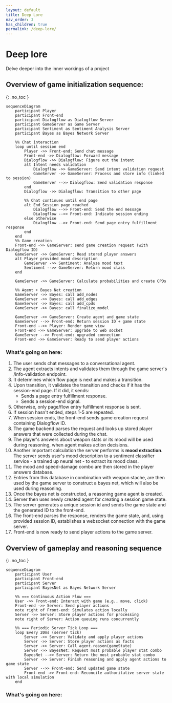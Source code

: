 ```yaml
---
layout: default
title: Deep Lore
nav_order: 3
has_children: true
permalink: /deep-lore/
---
```


# Deep lore

Delve deeper into the inner workings of a project

## Overview of game initialization sequence:
{: .no_toc }

```mermaid
sequenceDiagram
    participant Player
    participant Front-end
    participant Dialogflow as Dialogflow Server
    participant GameServer as Game Server
    participant Sentiment as Sentiment Analysis Server
    participant Bayes as Bayes Network Server

    %% Chat interaction
    loop until session end
        Player ->> Front-end: Send chat message
        Front-end ->> Dialogflow: Forward message
        Dialogflow ->> Dialogflow: Figure out the intent
        alt Intent needs validation
            Dialogflow ->> GameServer: Send intent validation request
            GameServer ->> GameServer: Process and store info (linked to session)
            GameServer -->> Dialogflow: Send validation response
        end
        Dialogflow ->> Dialogflow: Transition to other page
        
        %% Chat continues until end page
        alt End Session page reached
            Dialogflow -->> Front-end: Send the end message
            Dialogflow -->> Front-end: Indicate session ending
        else otherwise
            Dialogflow -->> Front-end: Send page entry fulfillment response
        end
    end
    %% Game creation
    Front-end ->> GameServer: send game creation request (with Dialogflow ID)
    GameServer ->> GameServer: Read stored player answers
    alt Player provided mood description
        GameServer ->> Sentiment: Analyze mood text
        Sentiment -->> GameServer: Return mood class
    end
    
    GameServer ->> GameServer: Calculate probabilities and create CPDs

    %% Agent + Bayes Net creation
    GameServer ->> Bayes: call add_nodes
    GameServer ->> Bayes: call add_edges
    GameServer ->> Bayes: call add_cpds
    GameServer ->> Bayes: call finalize_model

    GameServer ->> GameServer: Create agent and game state
    GameServer -->> Front-end: Return session ID + game state
    Front-end -->> Player: Render game view
    Front-end ->> GameServer: upgrade to web socket
    GameServer -->> Front-end: upgraded connection
    Front-end ->> GameServer: Ready to send player actions
```

### What's going on here:
1. The user sends chat messages to a conversational agent. 
2. The agent extracts intents and validates them through the game server's /info-validation endpoint. 
3. It determines which flow page is next and makes a transition. 
4. Upon transition, it validates the transition and checks if it has the session-end page. If it did, it sends:
   - Sends a page entry fulfillment response.
   - Sends a session-end signal.
5. Otherwise, only page/flow entry fulfillment response is sent.
6. If session hasn't ended, steps 1-5 are repeated.
7. When session ends, the front-end sends game creation request containing Dialogflow ID.
8. The game backend parses the request and looks up stored player answers that were collected during the chat.
9. The player's answers about weapon stats or its mood will be used during reasoning, when agent makes action decisions.
10. Another important calculation the server performs is **mood extraction**. The server sends user's mood description to a sentiment classifier service - a trained up neural net - to extract its mood class.
11. The mood and speed-damage combo are then stored in the player answers database.
12. Entries from this database in combination with weapon stache, are then used by the game server to construct a bayes net, which will also be used during reasoning.
13. Once the bayes net is constructed, a reasoning game agent is created.
14. Server then uses newly created agent for creating a session game state.
15. The server generates a unique session id and sends the game state and the generated ID to the front-end.
16. The front-end parses the response, renders the game state, and, using provided session ID, establishes a websocket connection with the game server.
17. Front-end is now ready to send player actions to the game server.

## Overview of gameplay and reasoning sequence
{: .no_toc }

```mermaid
sequenceDiagram
    participant User
    participant Front-end
    participant Server
    participant BayesNet as Bayes Network Server
    
    %% === Continuous Action Flow ===
    User ->> Front-end: Interact with game (e.g., move, click)
    Front-end ->> Server: Send player actions
    note right of Front-end: Simulates action locally
    Server ->> Server: Store player actions for processing
    note right of Server: Action queuing runs concurrently
    
    %% === Periodic Server Tick Loop ===
    loop Every 20ms (server tick)
        Server ->> Server: Validate and apply player actions
        Server ->> Server: Store player actions as facts
        Server ->> Server: Call agent.reason(gameState)
        Server ->> BayesNet: Request most probable player stat combo
        BayesNet -->> Server: Return the most probable stat combo
        Server ->> Server: Finish reasoning and apply agent actions to game state
        Server -->> Front-end: Send updated game state
        Front-end ->> Front-end: Reconcile authoritative server state with local simulation
    end
```

### What's going on here:
